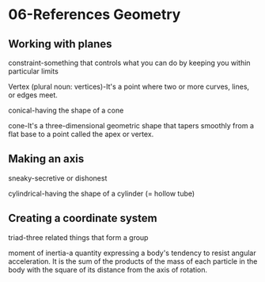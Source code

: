 # 06-References Geometry
## Working with planes
constraint-something that controls what you can do by keeping you within particular limits

Vertex (plural noun: vertices)-It's a point where two or more curves, lines, or edges meet.

conical-having the shape of a cone

cone-It's a three-dimensional geometric shape that tapers smoothly from a flat base to a point called the apex or vertex.
## Making an axis
sneaky-secretive or dishonest

cylindrical-having the shape of a cylinder (= hollow tube)
## Creating a coordinate system
triad-three related things that form a group

moment of inertia-a quantity expressing a body's tendency to resist angular acceleration. It is the sum of the products of the mass of each particle in the body with the square of its distance from the axis of rotation.

